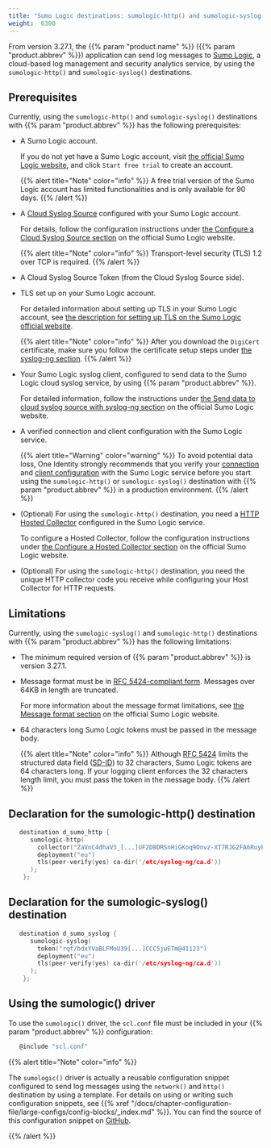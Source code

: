 ```yaml
---
title: "Sumo Logic destinations: sumologic-http() and sumologic-syslog()"
weight:  6300
---
```

<!-- DISCLAIMER: This file is based on the syslog-ng Open Source Edition documentation https://github.com/balabit/syslog-ng-ose-guides/commit/2f4a52ee61d1ea9ad27cb4f3168b95408fddfdf2 and is used under the terms of The syslog-ng Open Source Edition Documentation License. The file has been modified by Axoflow. -->

From version 3.27.1, the {{% param "product.name" %}} ({{% param "product.abbrev" %}}) application can send log messages to [Sumo Logic](https://www.sumologic.com/), a cloud-based log management and security analytics service, by using the `sumologic-http()` and `sumologic-syslog()` destinations.


## Prerequisites

Currently, using the `sumologic-http()` and `sumologic-syslog()` destinations with {{% param "product.abbrev" %}} has the following prerequisites:

  - A Sumo Logic account.
    
    If you do not yet have a Sumo Logic account, visit [the official Sumo Logic website](https://www.sumologic.com/), and click `Start free trial` to create an account.
    
    {{% alert title="Note" color="info" %}}
A free trial version of the Sumo Logic account has limited functionalities and is only available for 90 days.
    {{% /alert %}}

  - A [Cloud Syslog Source](https://help.sumologic.com/03Send-Data/Sources/02Sources-for-Hosted-Collectors/Cloud-Syslog-Source) configured with your Sumo Logic account.
    
    For details, follow the configuration instructions under [the Configure a Cloud Syslog Source section](https://help.sumologic.com/03Send-Data/Sources/02Sources-for-Hosted-Collectors/Cloud-Syslog-Source#configure-a-cloud%C2%A0syslog%C2%A0source) on the official Sumo Logic website.
    
    {{% alert title="Note" color="info" %}}
Transport-level security (TLS) 1.2 over TCP is required.
    {{% /alert %}}

  - A Cloud Syslog Source Token (from the Cloud Syslog Source side).

  - TLS set up on your Sumo Logic account.
    
    For detailed information about setting up TLS in your Sumo Logic account, see [the description for setting up TLS on the Sumo Logic official website](https://help.sumologic.com/03Send-Data/Sources/02Sources-for-Hosted-Collectors/Cloud-Syslog-Source#set%C2%A0up-tls).
    
    {{% alert title="Note" color="info" %}}
After you download the `DigiCert` certificate, make sure you follow the certificate setup steps under [the syslog-ng section](https://help.sumologic.com/03Send-Data/Sources/02Sources-for-Hosted-Collectors/Cloud-Syslog-Source#syslog-ng-1).
    {{% /alert %}}

  - Your Sumo Logic syslog client, configured to send data to the Sumo Logic cloud syslog service, by using {{% param "product.abbrev" %}}.
    
    For detailed information, follow the instructions under [the Send data to cloud syslog source with syslog-ng section](https://help.sumologic.com/03Send-Data/Sources/02Sources-for-Hosted-Collectors/Cloud-Syslog-Source#send-data-to%C2%A0cloud-syslog-source-with-syslog-ng) on the official Sumo Logic website.

  - A verified connection and client configuration with the Sumo Logic service.
    
    {{% alert title="Warning" color="warning" %}}
To avoid potential data loss, One Identity strongly recommends that you verify your [connection](https://help.sumologic.com/03Send-Data/Sources/02Sources-for-Hosted-Collectors/Cloud-Syslog-Source#verify-connection-with-sumo-service) and [client configuration](https://help.sumologic.com/03Send-Data/Sources/02Sources-for-Hosted-Collectors/Cloud-Syslog-Source#verify-client-configuration) with the Sumo Logic service before you start using the `sumologic-http()` or `sumologic-syslog()` destination with {{% param "product.abbrev" %}} in a production environment.
    {{% /alert %}}

  - (Optional) For using the `sumologic-http()` destination, you need a [HTTP Hosted Collector](https://help.sumologic.com/03Send-Data/Sources/02Sources-for-Hosted-Collectors/HTTP-Source) configured in the Sumo Logic service.
    
    To configure a Hosted Collector, follow the configuration instructions under [the Configure a Hosted Collector section](https://help.sumologic.com/03Send-Data/Hosted-Collectors/Configure-a-Hosted-Collector) on the official Sumo Logic website.

  - (Optional) For using the `sumologic-http()` destination, you need the unique HTTP collector code you receive while configuring your Host Collector for HTTP requests.



## Limitations

Currently, using the `sumologic-syslog()` and `sumologic-http()` destinations with {{% param "product.abbrev" %}} has the following limitations:

  - The minimum required version of {{% param "product.abbrev" %}} is version 3.27.1.

  - Message format must be in [RFC 5424-compliant form](https://tools.ietf.org/html/rfc5424#page-8). Messages over 64KB in length are truncated.
    
    For more information about the message format limitations, see [the Message format section](https://help.sumologic.com/03Send-Data/Sources/02Sources-for-Hosted-Collectors/Cloud-Syslog-Source#message-format) on the official Sumo Logic website.

  - 64 characters long Sumo Logic tokens must be passed in the message body.
    
    {{% alert title="Note" color="info" %}}
Although [RFC 5424](https://tools.ietf.org/html/rfc5424) limits the structured data field ([SD-ID](https://tools.ietf.org/html/rfc5424#page-15)) to 32 characters, Sumo Logic tokens are 64 characters long. If your logging client enforces the 32 characters length limit, you must pass the token in the message body.
    {{% /alert %}}



## Declaration for the sumologic-http() destination

```c
   destination d_sumo_http {
      sumologic-http(
        collector("ZaVnC4dhaV3_[...]UF2D8DRSnHiGKoq9Onvz-XT7RJG2FA6RuyE5z4A==")
        deployment("eu")
        tls(peer-verify(yes) ca-dir('/etc/syslog-ng/ca.d'))
      );
    };
```


## Declaration for the sumologic-syslog() destination

```c
   destination d_sumo_syslog {
      sumologic-syslog(
        token("rqf/bdxYVaBLFMoU39[...]CCC5jwETm@41123")
        deployment("eu")
        tls(peer-verify(yes) ca-dir('/etc/syslog-ng/ca.d'))
      );
    };
```



## Using the sumologic() driver

To use the `sumologic()` driver, the `scl.conf` file must be included in your {{% param "product.abbrev" %}} configuration:

```c
   @include "scl.conf"
```


{{% alert title="Note" color="info" %}}

The `sumologic()` driver is actually a reusable configuration snippet configured to send log messages using the `network()` and `http()` destination by using a template. For details on using or writing such configuration snippets, see {{% xref "/docs/chapter-configuration-file/large-configs/config-blocks/_index.md" %}}. You can find the source of this configuration snippet on [GitHub](https://github.com/syslog-ng/syslog-ng/blob/master/scl/sumologic/sumologic.conf).

{{% /alert %}}

